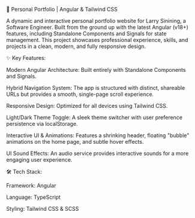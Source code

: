 🚀 Personal Portfolio | Angular & Tailwind CSS

A dynamic and interactive personal portfolio website for Larry Sinining, a Software Engineer. Built from the ground up with the latest Angular (v18+) features, including Standalone Components and Signals for state management. This project showcases professional experience, skills, and projects in a clean, modern, and fully responsive design.

✨ Key Features:

Modern Angular Architecture: Built entirely with Standalone Components and Signals.

Hybrid Navigation System: The app is structured with distinct, shareable URLs but provides a smooth, single-page scroll experience.

Responsive Design: Optimized for all devices using Tailwind CSS.

Light/Dark Theme Toggle: A sleek theme switcher with user preference persistence via localStorage.

Interactive UI & Animations: Features a shrinking header, floating "bubble" animations on the home page, and subtle hover effects.

UI Sound Effects: An audio service provides interactive sounds for a more engaging user experience.

🛠️ Tech Stack:

Framework: Angular

Language: TypeScript

Styling: Tailwind CSS & SCSS
